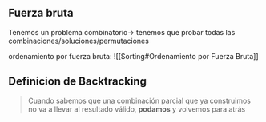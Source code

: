 ## Fuerza bruta
Tenemos un problema combinatorio-> tenemos que probar todas las combinaciones/soluciones/permutaciones

ordenamiento por fuerza bruta: ![[Sorting#Ordenamiento por Fuerza Bruta]]
## Definicion de Backtracking
> Cuando sabemos que una combinación parcial que ya construimos no va a llevar al resultado válido, **podamos** y volvemos para atrás
